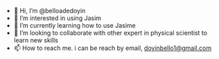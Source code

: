 - 👋 Hi, I’m @belloadedoyin
- 👀 I’m interested in using Jasim
- 🌱 I’m currently learning how to use Jasime
- 💞️ I’m looking to collaborate with other expert in physical scientist to learn new skills
- 📫 How to reach me. i can be reach by email, doyinbello1@gmail.com

<!---
belloadedoyin/belloadedoyin is a ✨ special ✨ repository because its `README.md` (this file) appears on your GitHub profile.
You can click the Preview link to take a look at your changes.
--->
